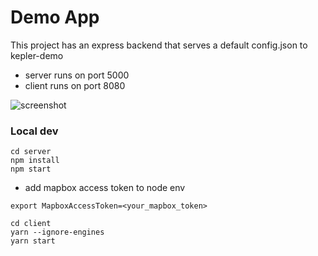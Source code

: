 # Demo App

This project has an express backend that serves a default config.json to kepler-demo
- server runs on port 5000
- client runs on port 8080

![screenshot]('./screenshot.png')

### Local dev
```
cd server
npm install
npm start
```
- add mapbox access token to node env
```
export MapboxAccessToken=<your_mapbox_token>
```
```
cd client
yarn --ignore-engines
yarn start
```
